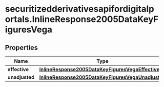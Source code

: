 # securitizedderivativesapifordigitalportals.InlineResponse2005DataKeyFiguresVega

## Properties

Name | Type | Description | Notes
------------ | ------------- | ------------- | -------------
**effective** | [**InlineResponse2005DataKeyFiguresVegaEffective**](InlineResponse2005DataKeyFiguresVegaEffective.md) |  | [optional] 
**unadjusted** | [**InlineResponse2005DataKeyFiguresVegaUnadjusted**](InlineResponse2005DataKeyFiguresVegaUnadjusted.md) |  | [optional] 


